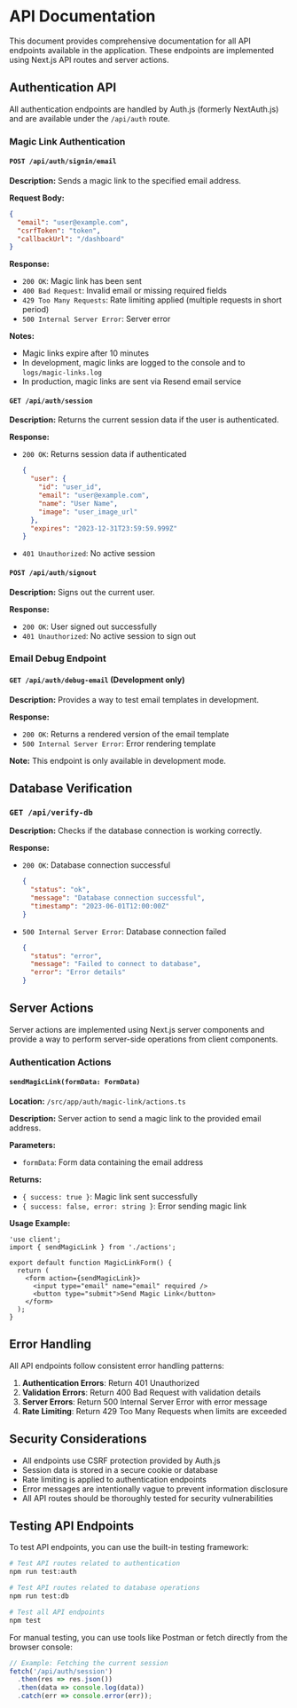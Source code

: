# API Documentation

This document provides comprehensive documentation for all API endpoints available in the application. These endpoints are implemented using Next.js API routes and server actions.

## Authentication API

All authentication endpoints are handled by Auth.js (formerly NextAuth.js) and are available under the `/api/auth` route.

### Magic Link Authentication

#### `POST /api/auth/signin/email`

**Description:** Sends a magic link to the specified email address.

**Request Body:**
```json
{
  "email": "user@example.com",
  "csrfToken": "token",
  "callbackUrl": "/dashboard"
}
```

**Response:**
- `200 OK`: Magic link has been sent
- `400 Bad Request`: Invalid email or missing required fields
- `429 Too Many Requests`: Rate limiting applied (multiple requests in short period)
- `500 Internal Server Error`: Server error

**Notes:**
- Magic links expire after 10 minutes
- In development, magic links are logged to the console and to `logs/magic-links.log`
- In production, magic links are sent via Resend email service

#### `GET /api/auth/session`

**Description:** Returns the current session data if the user is authenticated.

**Response:**
- `200 OK`: Returns session data if authenticated
  ```json
  {
    "user": {
      "id": "user_id",
      "email": "user@example.com",
      "name": "User Name",
      "image": "user_image_url"
    },
    "expires": "2023-12-31T23:59:59.999Z"
  }
  ```
- `401 Unauthorized`: No active session

#### `POST /api/auth/signout`

**Description:** Signs out the current user.

**Response:**
- `200 OK`: User signed out successfully
- `401 Unauthorized`: No active session to sign out

### Email Debug Endpoint

#### `GET /api/auth/debug-email` (Development only)

**Description:** Provides a way to test email templates in development.

**Response:**
- `200 OK`: Returns a rendered version of the email template
- `500 Internal Server Error`: Error rendering template

**Note:** This endpoint is only available in development mode.

## Database Verification

### `GET /api/verify-db`

**Description:** Checks if the database connection is working correctly.

**Response:**
- `200 OK`: Database connection successful
  ```json
  {
    "status": "ok",
    "message": "Database connection successful",
    "timestamp": "2023-06-01T12:00:00Z"
  }
  ```
- `500 Internal Server Error`: Database connection failed
  ```json
  {
    "status": "error",
    "message": "Failed to connect to database",
    "error": "Error details"
  }
  ```

## Server Actions

Server actions are implemented using Next.js server components and provide a way to perform server-side operations from client components.

### Authentication Actions

#### `sendMagicLink(formData: FormData)`

**Location:** `/src/app/auth/magic-link/actions.ts`

**Description:** Server action to send a magic link to the provided email address.

**Parameters:**
- `formData`: Form data containing the email address

**Returns:**
- `{ success: true }`: Magic link sent successfully
- `{ success: false, error: string }`: Error sending magic link

**Usage Example:**
```tsx
'use client';
import { sendMagicLink } from './actions';

export default function MagicLinkForm() {
  return (
    <form action={sendMagicLink}>
      <input type="email" name="email" required />
      <button type="submit">Send Magic Link</button>
    </form>
  );
}
```

## Error Handling

All API endpoints follow consistent error handling patterns:

1. **Authentication Errors**: Return 401 Unauthorized
2. **Validation Errors**: Return 400 Bad Request with validation details
3. **Server Errors**: Return 500 Internal Server Error with error message
4. **Rate Limiting**: Return 429 Too Many Requests when limits are exceeded

## Security Considerations

- All endpoints use CSRF protection provided by Auth.js
- Session data is stored in a secure cookie or database
- Rate limiting is applied to authentication endpoints
- Error messages are intentionally vague to prevent information disclosure
- All API routes should be thoroughly tested for security vulnerabilities

## Testing API Endpoints

To test API endpoints, you can use the built-in testing framework:

```bash
# Test API routes related to authentication
npm run test:auth

# Test API routes related to database operations
npm run test:db

# Test all API endpoints
npm test
```

For manual testing, you can use tools like Postman or fetch directly from the browser console:

```javascript
// Example: Fetching the current session
fetch('/api/auth/session')
  .then(res => res.json())
  .then(data => console.log(data))
  .catch(err => console.error(err));
``` 